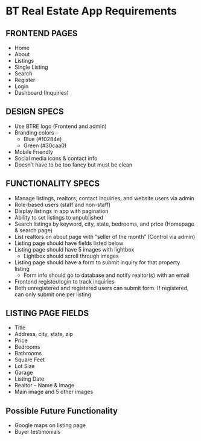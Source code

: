 # BT Real Estate App Requirements

## FRONTEND PAGES

- Home
- About
- Listings
- Single Listing
- Search
- Register
- Login
- Dashboard (Inquiries)

## DESIGN SPECS

- Use BTRE logo (Frontend and admin)
- Branding colors – 
  - Blue (#10284e)
  - Green (#30caa0)
- Mobile Friendly
- Social media icons & contact info
- Doesn’t have to be too fancy but must be clean

## FUNCTIONALITY SPECS

- Manage listings, realtors, contact inquiries, and website users via admin
- Role-based users (staff and non-staff)
- Display listings in app with pagination
- Ability to set listings to unpublished
- Search listings by keyword, city, state, bedrooms, and price (Homepage & search page)
- List realtors on about page with “seller of the month” (Control via admin)
- Listing page should have fields listed below
- Listing page should have 5 images with lightbox
  - Lightbox should scroll through images
- Listing page should have a form to submit inquiry for that property listing
  - Form info should go to database and notify realtor(s) with an email
- Frontend register/login to track inquiries
- Both unregistered and registered users can submit form. If registered, can only submit one per listing

## LISTING PAGE FIELDS

- Title
- Address, city, state, zip
- Price
- Bedrooms
- Bathrooms
- Square Feet
- Lot Size
- Garage
- Listing Date
- Realtor – Name & Image
- Main image and 5 other images

## Possible Future Functionality

- Google maps on listing page
- Buyer testimonials

